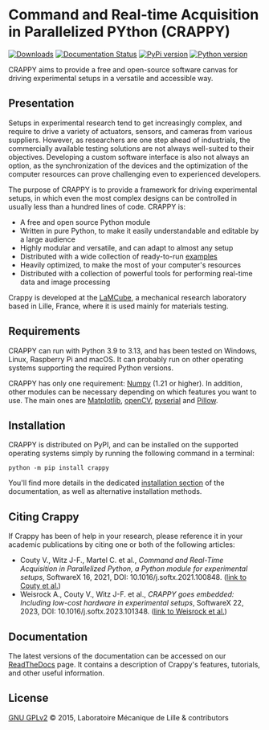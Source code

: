 Command and Real-time Acquisition in Parallelized PYthon (CRAPPY)
=================================================================

[![Downloads](https://static.pepy.tech/badge/crappy)](https://www.pepy.tech/projects/crappy)
[![Documentation Status](https://readthedocs.org/projects/crappy/badge/?version=latest)](https://crappy.readthedocs.io/en/latest/)
[![PyPi version](https://badgen.net/pypi/v/crappy/)](https://pypi.org/project/crappy/)
[![Python version](https://img.shields.io/pypi/pyversions/crappy.svg)](https://pypi.org/project/crappy/)

CRAPPY aims to provide a free and open-source software canvas for driving 
experimental setups in a versatile and accessible way.

Presentation
------------

Setups in experimental research tend to get increasingly complex, and require 
to drive a variety of actuators, sensors, and cameras from various suppliers. 
However, as researchers are one step ahead of industrials, the commercially 
available testing solutions are not always well-suited to their objectives. 
Developing a custom software interface is also not always an option, as the 
synchronization of the devices and the optimization of the computer resources
can prove challenging even to experienced developers.

The purpose of CRAPPY is to provide a framework for driving experimental 
setups, in which even the most complex designs can be controlled in usually 
less than a hundred lines of code. CRAPPY is:

- A free and open source Python module
- Written in pure Python, to make it easily understandable and editable by a 
large audience
- Highly modular and versatile, and can adapt to almost any setup
- Distributed with a wide collection of ready-to-run [examples](https://github.com/LaboratoireMecaniqueLille/crappy/examples)
- Heavily optimized, to make the most of your computer's resources
- Distributed with a collection of powerful tools for performing real-time data
and image processing

Crappy is developed at the [LaMCube](https://lamcube.univ-lille.fr/), a
mechanical research laboratory based in Lille, France, where it is used mainly 
for materials testing.

Requirements
------------

CRAPPY can run with Python 3.9 to 3.13, and has been tested on Windows, Linux, 
Raspberry Pi and macOS. It can probably run on other operating systems 
supporting the required Python versions. 

CRAPPY has only one requirement: [Numpy](https://numpy.org/) (1.21 or higher).
In addition, other modules can be necessary depending on which features you 
want to use. The main ones are [Matplotlib](https://matplotlib.org/),
[openCV](https://opencv.org/), [pyserial](https://pypi.org/project/pyserial/)
and [Pillow](https://python-pillow.org/).

Installation
------------

CRAPPY is distributed on PyPI, and can be installed on the supported operating 
systems simply by running the following command in a terminal:

    python -m pip install crappy

You'll find more details in the dedicated [installation section](https://crappy.readthedocs.io/en/latest/installation.html) 
of the documentation, as well as alternative installation methods.

Citing Crappy
-------------

If Crappy has been of help in your research, please reference it in your 
academic publications by citing one or both of the following articles:

- Couty V., Witz J-F., Martel C. et al., *Command and Real-Time Acquisition in 
Parallelized Python, a Python module for experimental setups*, SoftwareX 16, 
2021, DOI: 10.1016/j.softx.2021.100848. 
([link to Couty et al.](https://www.sciencedirect.com/science/article/pii/S2352711021001278))
- Weisrock A., Couty V., Witz J-F. et al., *CRAPPY goes embedded: Including 
low-cost hardware in experimental setups*, SoftwareX 22, 2023, DOI: 
10.1016/j.softx.2023.101348. 
([link to Weisrock et al.](https://www.sciencedirect.com/science/article/pii/S2352711023000444))

Documentation
-------------

The latest versions of the documentation can be accessed on our
[ReadTheDocs](https://crappy.readthedocs.io/) page. It contains a description 
of Crappy's features, tutorials, and other useful information.

License
-------

[GNU GPLv2](https://github.com/LaboratoireMecaniqueLille/crappy/blob/master/LICENSE) 
&copy; 2015, Laboratoire Mécanique de Lille & contributors
